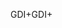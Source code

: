 <span data-ttu-id="60391-101">GDI+</span><span class="sxs-lookup"><span data-stu-id="60391-101">GDI+</span></span>